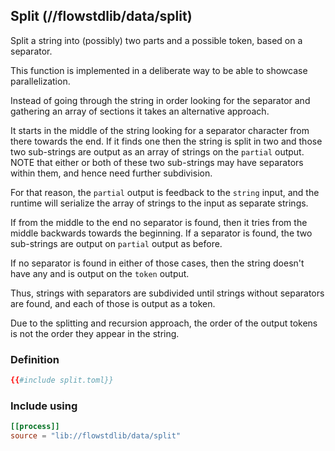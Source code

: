 ## Split (//flowstdlib/data/split)
Split a string into (possibly) two parts and a possible token, based on a separator.

This function is implemented in a deliberate way to be able to showcase parallelization.

Instead of going through the string in order looking for the separator and gathering an array
of sections it takes an alternative approach.

It starts in the middle of the string looking for a separator character from there towards the
end. If it finds one then the string is split in two and those two sub-strings are output as
an array of strings on the `partial` output. NOTE that either or both of these two sub-strings
may have separators within them, and hence need further subdivision.

For that reason, the `partial` output is feedback to the `string` input, and the runtime will
serialize the array of strings to the input as separate strings.

If from the middle to the end no separator is found, then it tries from the middle backwards
towards the beginning. If a separator is found, the two sub-strings are output on `partial`
output as before.

If no separator is found in either of those cases, then the string doesn't have any and is
output on the `token` output.

Thus, strings with separators are subdivided until strings without separators are found, and
each of those is output as a token.

Due to the splitting and recursion approach, the order of the output tokens is not the order
they appear in the string.

### Definition
```toml
{{#include split.toml}}
```

### Include using
```toml
[[process]]
source = "lib://flowstdlib/data/split"
```
